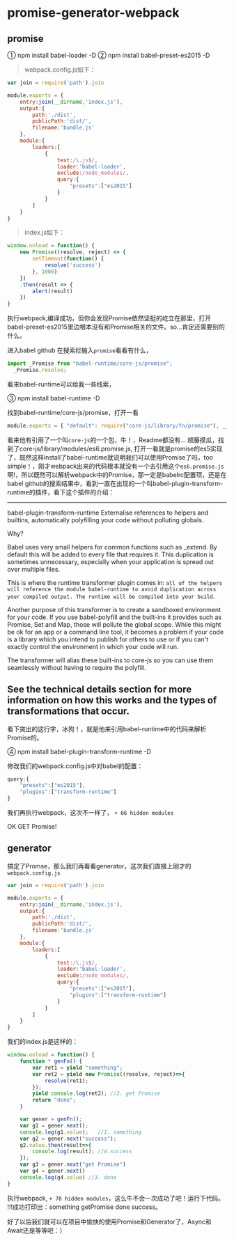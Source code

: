 # promise-generator-webpack

## promise

① npm install babel-loader -D
② npm install babel-preset-es2015 -D

> webpack.config.js如下：

```js
var join = require('path').join

module.exports = {
    entry:join(__dirname,'index.js'),
    output:{
        path:'./dist',
        publicPath:'dist/',
        filename:'bundle.js'
    },
    module:{
        loaders:[
            {
                test:/\.js$/,
                loader:'babel-loader',
                exclude:/node_modules/,
                query:{
                    "presets":["es2015"]
                }
            }
        ]
    }
}
```

> index.js如下：

```js
window.onload = function() {
    new Promise((resolve, reject) => {
        setTimeout(function() {
            resolve('success')
        }, 1000)
    })
    .then(result => {
        alert(result)
    })
}
```

执行webpack,编译成功，但你会发现Promise依然坚挺的屹立在那里，打开babel-preset-es2015里边根本没有和Promise相关的文件。so...肯定还需要别的什么。

进入babel github 在搜索栏输入`promise`看看有什么，
```js
import _Promise from "babel-runtime/core-js/promise";
  _Promise.resolve;
```

看来babel-runtime可以给我一些线索，

③ npm install babel-runtime -D 

找到babel-runtime/core-js/promise，打开一看
```js
module.exports = { "default": require("core-js/library/fn/promise"), __esModule: true };
```
看来他有引用了一个叫`core-js`的一个包，牛！，Readme都没有...
顺藤摸瓜，找到了core-js/library/modules/es6.promise.js, 打开一看就是promise的es5实现了，既然这样install了babel-runtime就说明我们可以使用Promise了吗，too simple！，刚才webpack出来的代码根本就没有一个去引用这个`es6.promise.js`啊!，所以既然可以解析webpack中的Promise，那一定是babelrc配置项，还是在babel github的搜索结果中，看到一直在出现的一个叫babel-plugin-transform-runtime的插件，看下这个插件的介绍：

---
babel-plugin-transform-runtime
Externalise references to helpers and builtins, automatically polyfilling your code without polluting globals.

Why?

Babel uses very small helpers for common functions such as _extend. By default this will be added to every file that requires it. This duplication is sometimes unnecessary, especially when your application is spread out over multiple files.

This is where the runtime transformer plugin comes in: `all of the helpers will reference the module babel-runtime to avoid duplication across your compiled output. The runtime will be compiled into your build`.

Another purpose of this transformer is to create a sandboxed environment for your code. If you use babel-polyfill and the built-ins it provides such as Promise, Set and Map, those will pollute the global scope. While this might be ok for an app or a command line tool, it becomes a problem if your code is a library which you intend to publish for others to use or if you can't exactly control the environment in which your code will run.

The transformer will alias these built-ins to core-js so you can use them seamlessly without having to require the polyfill.

See the technical details section for more information on how this works and the types of transformations that occur.
---
看下突出的这行字，冰狗！，就是他来引用babel-runtime中的代码来解析Promise的。

④ npm install babel-plugin-transform-runtime -D 

修改我们的webpack.config.js中对babel的配置：
```js
query:{
    "presets":["es2015"],
    "plugins":["transform-runtime"]
}
```

我们再执行webpack，这次不一样了， `+ 66 hidden modules`

OK GET Promise!

## generator
搞定了Promse，那么我们再看看generator，这次我们直接上刚才的`webpack.config.js`
```js
var join = require('path').join

module.exports = {
    entry:join(__dirname,'index.js'),
    output:{
        path:'./dist',
        publicPath:'dist/',
        filename:'bundle.js'
    },
    module:{
        loaders:[
            {
                test:/\.js$/,
                loader:'babel-loader',
                exclude:/node_modules/,
                query:{
                    "presets":["es2015"],
                    "plugins":["transform-runtime"]
                }
            }
        ]
    }
}
```

我们的index.js是这样的：
```js
window.onload = function() {
    function * genFn() {
        var ret1 = yield "something";
        var ret2 = yield new Promise((resolve, reject)=>{
            resolve(ret1);
        });
        yield console.log(ret2); //2. get Promise
        return "done";
    }

    var gener = genFn();
    var g1 = gener.next();
    console.log(g1.value);   //1. something
    var g2 = gener.next("success");
    g2.value.then(result=>{
        console.log(result); //4.success
    });
    var g3 = gener.next("get Promise")
    var g4 = gener.next()
    console.log(g4.value) //3. done
}
```
执行webpack, `+ 70 hidden modules`，这么牛不会一次成功了吧！运行下代码。
!!!成功打印出：something getPromise done success。

好了以后我们就可以在项目中愉快的使用Promise和Generator了，Async和Await还是等等吧：）
 